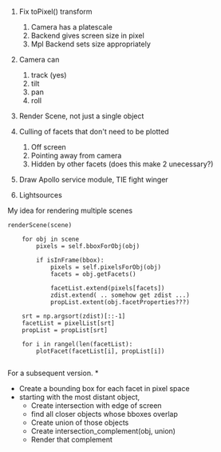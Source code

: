 
1. Fix toPixel() transform
    1. Camera has a platescale
    1. Backend gives screen size in pixel
    1. Mpl Backend sets size appropriately
    
1. Camera can 
    1. track (yes)
    1. tilt
    1. pan
    1. roll
1. Render Scene, not just a single object
1. Culling of facets that don't need to be plotted
    1. Off screen
    2. Pointing away from camera
    3. Hidden by other facets (does this make 2 unecessary?)
4. Draw Apollo service module, TIE fight winger
5. Lightsources


My idea for rendering multiple scenes 
```
renderScene(scene)

    for obj in scene
        pixels = self.bboxForObj(obj)
        
        if isInFrame(bbox):
            pixels = self.pixelsForObj(obj)
            facets = obj.getFacets()
            
            facetList.extend(pixels[facets])
            zdist.extend( .. somehow get zdist ...)
            propList.extent(obj.facetProperties???)

    srt = np.argsort(zdist)[::-1]
    facetList = pixelList[srt]
    propList = propList[srt]
    
    for i in rangel(len(facetList):
        plotFacet(facetList[i], propList[i])
            
```

For a subsequent version.
* 
* Create a bounding box for each facet in pixel space
* starting with the most distant object, 
    * Create intersection with edge of screen
    * find all closer objects whose bboxes overlap
    * Create union of those objects
    * Create intersection_complement(obj, union) 
    * Render that complement
